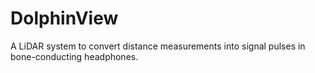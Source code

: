 # DolphinView
A LiDAR system to convert distance measurements into signal pulses in bone-conducting headphones. 
